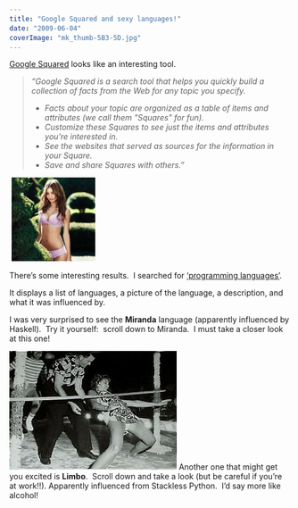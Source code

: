 ```yaml
---
title: "Google Squared and sexy languages!"
date: "2009-06-04"
coverImage: "mk_thumb-5B3-5D.jpg"
---
```


[Google Squared](http://www.google.com/squared) looks like an interesting tool. 

> _“Google Squared is a search tool that helps you quickly build a collection of facts from the Web for any topic you specify._
> 
> - _Facts about your topic are organized as a table of items and attributes (we call them "Squares" for fun)._
> - _Customize these Squares to see just the items and attributes you're interested in._
> - _See the websites that served as sources for the information in your Square._
> - _Save and share Squares with others.”_

 [![mk](images/mk_thumb-5B3-5D.jpg "mk")](/wp-content/uploads/2009/06/mk_thumb-5B3-5D.jpg)

There’s some interesting results.  I searched for [‘programming languages’](http://www.google.com/squared/search?q=programming+languages#). 

It displays a list of languages, a picture of the language, a description, and what it was influenced by.

I was very surprised to see the **Miranda** language (apparently influenced by Haskell).  Try it yourself:  scroll down to Miranda.  I must take a closer look at this one!

**[![limbo](images/limbo_thumb-5B1-5D-300x213.jpg "limbo")](/wp-content/uploads/2009/06/limbo_thumb-5B1-5D.jpg)** Another one that might get you excited is **Limbo**.  Scroll down and take a look (but be careful if you’re at work!!). Apparently influenced from Stackless Python.  I’d say more like alcohol!
